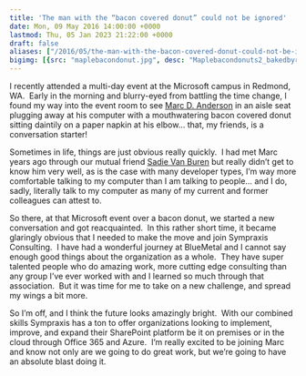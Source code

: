 ```yaml
---
title: 'The man with the “bacon covered donut” could not be ignored'
date: Mon, 09 May 2016 14:00:00 +0000
lastmod: Thu, 05 Jan 2023 21:22:00 +0000
draft: false
aliases: ["/2016/05/the-man-with-the-bacon-covered-donut-could-not-be-ignored/"]
bigimg: [{src: "maplebacondonut.jpg", desc: "Maplebacondonuts2_bakedbyrachel"}]
---
```

I recently attended a multi-day event at the Microsoft campus in Redmond, WA.  Early in the morning and blurry-eyed from battling the time change, I found my way into the event room to see [Marc D. Anderson](https://twitter.com/sympmarc) in an aisle seat plugging away at his computer with a mouthwatering bacon covered donut sitting daintily on a paper napkin at his elbow… that, my friends, is a conversation starter!

Sometimes in life, things are just obvious really quickly.  I had met Marc years ago through our mutual friend [Sadie Van Buren](https://twitter.com/Sadalit) but really didn’t get to know him very well, as is the case with many developer types, I’m way more comfortable talking to my computer than I am talking to people… and I do, sadly, literally talk to my computer as many of my current and former colleagues can attest to.

So there, at that Microsoft event over a bacon donut, we started a new conversation and got reacquainted.  In this rather short time, it became glaringly obvious that I needed to make the move and join Sympraxis Consulting.  I have had a wonderful journey at BlueMetal and I cannot say enough good things about the organization as a whole.  They have super talented people who do amazing work, more cutting edge consulting than any group I’ve ever worked with and I learned so much through that association.  But it was time for me to take on a new challenge, and spread my wings a bit more.

So I’m off, and I think the future looks amazingly bright.  With our combined skills Sympraxis has a ton to offer organizations looking to implement, improve, and expand their SharePoint platform be it on premises or in the cloud through Office 365 and Azure.  I’m really excited to be joining Marc and know not only are we going to do great work, but we’re going to have an absolute blast doing it.
